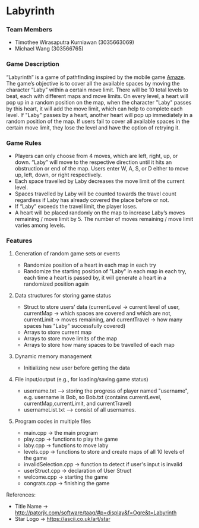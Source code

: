 # Labyrinth

### Team Members

- Timothee Wirasaputra Kurniawan (3035663069)
- Michael Wang (303566765)

### Game Description

“Labyrinth” is a game of pathfinding inspired by the mobile game [Amaze](https://play.google.com/store/apps/details?id=com.crazylabs.amaze.game&hl=en). The game’s objective is to cover all the available spaces by moving the character “Laby” within a certain move limit. There will be 10 total levels to beat, each with different maps and move limits. On every level, a heart will pop up in a random position on the map, when the character "Laby" passes by this heart, it will add the move limit, which can help to complete each level. If "Laby" passes by a heart, another heart will pop up immediately in a random position of the map. If users fail to cover all available spaces in the certain move limit, they lose the level and have the option of retrying it.

### Game Rules

- Players can only choose from 4 moves, which are left, right, up, or down. “Laby” will move to the respective direction until it hits an obstruction or end of the map. Users enter W, A, S, or D either to move up, left, down, or right respectively.
- Each space travelled by Laby decreases the move limit of the current level.
- Spaces travelled by Laby will be counted towards the travel count regardless if Laby has already covered the place before or not.
- If “Laby” exceeds the travel limit, the player loses.
- A heart will be placed randomly on the map to increase Laby’s moves remaining / move limit by 5. The number of moves remaining / move limit varies among levels.

### Features

1. Generation of random game sets or events

   - Randomize position of a heart in each map in each try
   - Randomize the starting position of "Laby" in each map in each try, each time a heart is passed by, it will generate a heart in a randomized position again

2. Data structures for storing game status

   - Struct to store users’ data (currentLevel -> current level of user, currentMap -> which spaces are covered and which are not, currentLimit -> moves remaining, and currentTravel -> how many spaces has "Laby" successfully covered)
   - Arrays to store current map
   - Arrays to store move limits of the map
   - Arrays to store how many spaces to be travelled of each map

3. Dynamic memory management

   - Initializing new user before getting the data

4. File input/output (e.g., for loading/saving game status)

   - username.txt --> storing the progress of player named "username", e.g. username is Bob, so Bob.txt (contains currentLevel, currentMap,currentLimit, and currentTravel)
   - usernameList.txt --> consist of all usernames.

5. Program codes in multiple files
   - main.cpp → the main program
   - play.cpp → functions to play the game
   - laby.cpp → functions to move laby
   - levels.cpp → functions to store and create maps of all 10 levels of the game
   - invalidSelection.cpp → function to detect if user's input is invalid
   - userStruct.cpp → declaration of User Struct
   - welcome.cpp → starting the game
   - congrats.cpp → finishing the game


References:
   - Title Name → http://patorjk.com/software/taag/#p=display&f=Ogre&t=Labyrinth
   - Star Logo → https://ascii.co.uk/art/star
